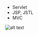 


+ Servlet
+ JSP, JSTL
+ MVC



![alt text](https://user-images.githubusercontent.com/28673665/47452620-fe066e00-d7ca-11e8-9dc5-bbfd4193ca8e.jpg)


